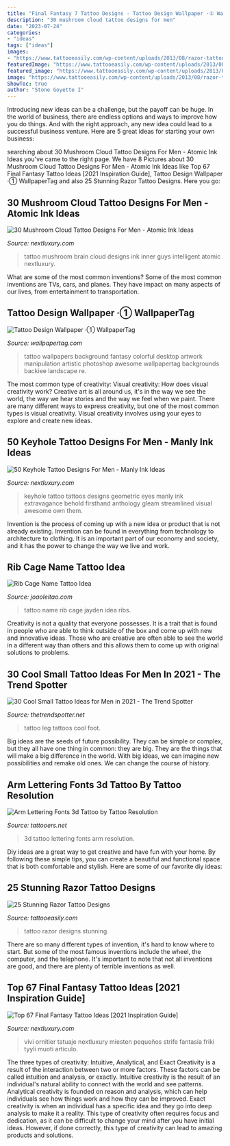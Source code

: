 ```yaml
---
title: "Final Fantasy 7 Tattoo Designs - Tattoo Design Wallpaper ·① Wallpapertag"
description: "30 mushroom cloud tattoo designs for men"
date: "2023-07-24"
categories:
- "ideas"
tags: ["ideas"]
images:
- "https://www.tattooeasily.com/wp-content/uploads/2013/08/razor-tattoo-17.jpg"
featuredImage: "https://www.tattooeasily.com/wp-content/uploads/2013/08/razor-tattoo-17.jpg"
featured_image: "https://www.tattooeasily.com/wp-content/uploads/2013/08/razor-tattoo-17.jpg"
image: "https://www.tattooeasily.com/wp-content/uploads/2013/08/razor-tattoo-17.jpg"
ShowToc: true
author: "Stone Goyette I"
---
```



Introducing new ideas can be a challenge, but the payoff can be huge. In the world of business, there are endless options and ways to improve how you do things. And with the right approach, any new idea could lead to a successful business venture. Here are 5 great ideas for starting your own business: 

	

		
searching about 30 Mushroom Cloud Tattoo Designs For Men - Atomic Ink Ideas you've came to the right page. We have 8 Pictures about 30 Mushroom Cloud Tattoo Designs For Men - Atomic Ink Ideas like Top 67 Final Fantasy Tattoo Ideas [2021 Inspiration Guide], Tattoo Design Wallpaper ·① WallpaperTag and also 25 Stunning Razor Tattoo Designs. Here you go:
		
    
## 30 Mushroom Cloud Tattoo Designs For Men - Atomic Ink Ideas

<img loading=lazy src="http://nextluxury.com/wp-content/uploads/inner-forearm-guys-mushroom-cloud-tattoo-designs.jpg" onerror="this.onerror=null;this.src='https://tse1.mm.bing.net/th?id=OIP.pCL4oIbJHHNZcCyAylzNjAHaHa&amp;pid=15.1';" alt="30 Mushroom Cloud Tattoo Designs For Men - Atomic Ink Ideas">

_Source: nextluxury.com_

>tattoo mushroom brain cloud designs ink inner guys intelligent atomic nextluxury. 

	

What are some of the most common inventions?
Some of the most common inventions are TVs, cars, and planes. They have impact on many aspects of our lives, from entertainment to transportation.

    
## Tattoo Design Wallpaper ·① WallpaperTag

<img loading=lazy src="https://wallpapertag.com/wallpaper/full/7/9/9/486873-tattoo-design-wallpaper-1920x1080-image.jpg" onerror="this.onerror=null;this.src='https://tse2.mm.bing.net/th?id=OIP._RyfFdn4Yx1JECs7cbLijQHaEK&amp;pid=15.1';" alt="Tattoo Design Wallpaper ·① WallpaperTag">

_Source: wallpapertag.com_

>tattoo wallpapers background fantasy colorful desktop artwork manipulation artistic photoshop awesome wallpapertag backgrounds backiee landscape re. 

	

The most common type of creativity: Visual creativity: How does visual creativity work?
Creative art is all around us, it's in the way we see the world, the way we hear stories and the way we feel when we paint. There are many different ways to express creativity, but one of the most common types is visual creativity. Visual creativity involves using your eyes to explore and create new ideas.

    
## 50 Keyhole Tattoo Designs For Men - Manly Ink Ideas

<img loading=lazy src="http://nextluxury.com/wp-content/uploads/geometric-keyhole-tattoos-for-guys-on-forearms.jpg" onerror="this.onerror=null;this.src='https://tse1.mm.bing.net/th?id=OIP.d9TnatNSiGAe2Y6XVXR-5AAAAA&amp;pid=15.1';" alt="50 Keyhole Tattoo Designs For Men - Manly Ink Ideas">

_Source: nextluxury.com_

>keyhole tattoo tattoos designs geometric eyes manly ink extravagance behold firsthand anthology gleam streamlined visual awesome own them. 

	

Invention is the process of coming up with a new idea or product that is not already existing. Invention can be found in everything from technology to architecture to clothing. It is an important part of our economy and society, and it has the power to change the way we live and work.

    
## Rib Cage Name Tattoo Idea

<img loading=lazy src="https://www.joaoleitao.com/tattoo-name/wp-content/uploads/jayden-name-tattoo-design-men-ribs.jpg" onerror="this.onerror=null;this.src='https://tse3.mm.bing.net/th?id=OIP.70SEMlRS-gF8XcEcDWhiygHaJ4&amp;pid=15.1';" alt="Rib Cage Name Tattoo Idea">

_Source: joaoleitao.com_

>tattoo name rib cage jayden idea ribs. 

	

Creativity is not a quality that everyone possesses. It is a trait that is found in people who are able to think outside of the box and come up with new and innovative ideas. Those who are creative are often able to see the world in a different way than others and this allows them to come up with original solutions to problems.

    
## 30 Cool Small Tattoo Ideas For Men In 2021 - The Trend Spotter

<img loading=lazy src="https://www.thetrendspotter.net/wp-content/uploads/2019/02/Small-Leg-Tattoo.jpg" onerror="this.onerror=null;this.src='https://tse4.mm.bing.net/th?id=OIP.rs7xOgj3y73xv7-KPkoIXgAAAA&amp;pid=15.1';" alt="30 Cool Small Tattoo Ideas for Men in 2021 - The Trend Spotter">

_Source: thetrendspotter.net_

>tattoo leg tattoos cool foot. 

	

Big ideas are the seeds of future possibility. They can be simple or complex, but they all have one thing in common: they are big. They are the things that will make a big difference in the world. With big ideas, we can imagine new possibilities and remake old ones. We can change the course of history.

    
## Arm Lettering Fonts 3d Tattoo By Tattoo Resolution

<img loading=lazy src="http://www.tattooers.net/tattoo/252/tattoo-arm-lettering-fonts-3d.jpg" onerror="this.onerror=null;this.src='https://tse2.mm.bing.net/th?id=OIP.JkgSKExMPvbv-HzUuc9CsgHaJ4&amp;pid=15.1';" alt="Arm Lettering Fonts 3d Tattoo by Tattoo Resolution">

_Source: tattooers.net_

>3d tattoo lettering fonts arm resolution. 

	

Diy ideas are a great way to get creative and have fun with your home. By following these simple tips, you can create a beautiful and functional space that is both comfortable and stylish. Here are some of our favorite diy ideas: 

    
## 25 Stunning Razor Tattoo Designs

<img loading=lazy src="https://www.tattooeasily.com/wp-content/uploads/2013/08/razor-tattoo-17.jpg" onerror="this.onerror=null;this.src='https://tse3.mm.bing.net/th?id=OIP.U9utMNg_5JsEsFEvNT92cgHaKK&amp;pid=15.1';" alt="25 Stunning Razor Tattoo Designs">

_Source: tattooeasily.com_

>tattoo razor designs stunning. 

	

There are so many different types of invention, it's hard to know where to start. But some of the most famous inventions include the wheel, the computer, and the telephone. It's important to note that not all inventions are good, and there are plenty of terrible inventions as well.

    
## Top 67 Final Fantasy Tattoo Ideas [2021 Inspiration Guide]

<img loading=lazy src="https://nextluxury.com/wp-content/uploads/mens-leg-calf-final-fantasy-ix-vivi-ornitier-tattoo.jpg" onerror="this.onerror=null;this.src='https://tse2.mm.bing.net/th?id=OIP.x3NO09KFn5EjMbpfV1UwngHaJQ&amp;pid=15.1';" alt="Top 67 Final Fantasy Tattoo Ideas [2021 Inspiration Guide]">

_Source: nextluxury.com_

>vivi ornitier tatuaje nextluxury miesten pequeños strife fantasía friki tyyli muoti artículo. 

	

The three types of creativity: Intuitive, Analytical, and Exact
Creativity is a result of the interaction between two or more factors. These factors can be called intuition and analysis, or exactly. Intuitive creativity is the result of an individual's natural ability to connect with the world and see patterns. Analytical creativity is founded on reason and analysis, which can help individuals see how things work and how they can be improved. 
Exact creativity is when an individual has a specific idea and they go into deep analysis to make it a reality. This type of creativity often requires focus and dedication, as it can be difficult to change your mind after you have initial ideas. However, if done correctly, this type of creativity can lead to amazing products and solutions.

